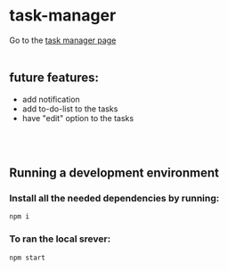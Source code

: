 # task-manager
Go to the [task manager page](https://your-task-list.web.app/)
<br/>
<br/>
## future features:
- add notification 
- add to-do-list to the tasks
- have "edit" option to the tasks

<br/><br/>

## Running a development environment
### Install all the needed dependencies by running:
```
npm i
```

### To ran the local srever:
```
npm start
```
